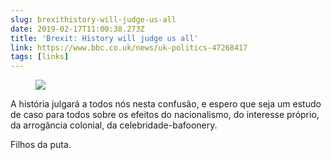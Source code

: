 ```yaml
---
slug: brexithistory-will-judge-us-all
date: 2019-02-17T11:00:38.273Z
title: 'Brexit: History will judge us all'
link: https://www.bbc.co.uk/news/uk-politics-47268417
tags: [links]
---
```



<figure>
  <img src="/images/2019-02-17-brexithistory-will-judge-us-all.jpeg">
</figure>

A história julgará a todos nós nesta confusão, e espero que seja um estudo de caso para todos sobre os efeitos do nacionalismo, do interesse próprio, da arrogância colonial, da celebridade-bafoonery.

Filhos da puta.

